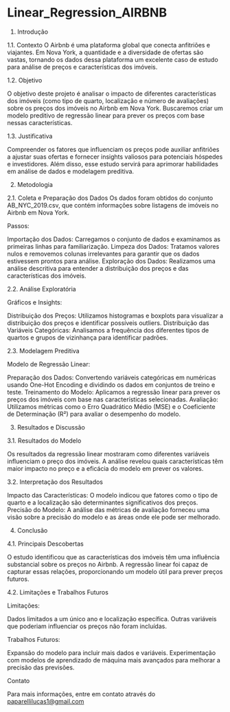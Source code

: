 # Linear_Regression_AIRBNB

1. Introdução
   
1.1. Contexto
O Airbnb é uma plataforma global que conecta anfitriões e viajantes. Em Nova York, a quantidade e a diversidade de ofertas são vastas, tornando os dados dessa plataforma um excelente caso de estudo para análise de preços e características dos imóveis.

1.2. Objetivo

O objetivo deste projeto é analisar o impacto de diferentes características dos imóveis (como tipo de quarto, localização e número de avaliações) sobre os preços dos imóveis no Airbnb em Nova York. Buscaremos criar um modelo preditivo de regressão linear para prever os preços com base nessas características.

1.3. Justificativa

Compreender os fatores que influenciam os preços pode auxiliar anfitriões a ajustar suas ofertas e fornecer insights valiosos para potenciais hóspedes e investidores. Além disso, esse estudo servirá para aprimorar habilidades em análise de dados e modelagem preditiva.

2. Metodologia
   
2.1. Coleta e Preparação dos Dados
Os dados foram obtidos do conjunto AB_NYC_2019.csv, que contém informações sobre listagens de imóveis no Airbnb em Nova York.

Passos:

Importação dos Dados: Carregamos o conjunto de dados e examinamos as primeiras linhas para familiarização.
Limpeza dos Dados: Tratamos valores nulos e removemos colunas irrelevantes para garantir que os dados estivessem prontos para análise.
Exploração dos Dados: Realizamos uma análise descritiva para entender a distribuição dos preços e das características dos imóveis.

2.2. Análise Exploratória

Gráficos e Insights:

Distribuição dos Preços: Utilizamos histogramas e boxplots para visualizar a distribuição dos preços e identificar possíveis outliers.
Distribuição das Variáveis Categóricas: Analisamos a frequência dos diferentes tipos de quartos e grupos de vizinhança para identificar padrões.

2.3. Modelagem Preditiva

Modelo de Regressão Linear:

Preparação dos Dados: Convertendo variáveis categóricas em numéricas usando One-Hot Encoding e dividindo os dados em conjuntos de treino e teste.
Treinamento do Modelo: Aplicamos a regressão linear para prever os preços dos imóveis com base nas características selecionadas.
Avaliação: Utilizamos métricas como o Erro Quadrático Médio (MSE) e o Coeficiente de Determinação (R²) para avaliar o desempenho do modelo.

3. Resultados e Discussão

3.1. Resultados do Modelo

Os resultados da regressão linear mostraram como diferentes variáveis influenciam o preço dos imóveis. A análise revelou quais características têm maior impacto no preço e a eficácia do modelo em prever os valores.

3.2. Interpretação dos Resultados

Impacto das Características: O modelo indicou que fatores como o tipo de quarto e a localização são determinantes significativos dos preços.
Precisão do Modelo: A análise das métricas de avaliação forneceu uma visão sobre a precisão do modelo e as áreas onde ele pode ser melhorado.

4. Conclusão

4.1. Principais Descobertas

O estudo identificou que as características dos imóveis têm uma influência substancial sobre os preços no Airbnb. A regressão linear foi capaz de capturar essas relações, proporcionando um modelo útil para prever preços futuros.

4.2. Limitações e Trabalhos Futuros

Limitações:

Dados limitados a um único ano e localização específica.
Outras variáveis que poderiam influenciar os preços não foram incluídas.

Trabalhos Futuros:

Expansão do modelo para incluir mais dados e variáveis.
Experimentação com modelos de aprendizado de máquina mais avançados para melhorar a precisão das previsões.

Contato

Para mais informações, entre em contato através do paparellilucas1@gmail.com
